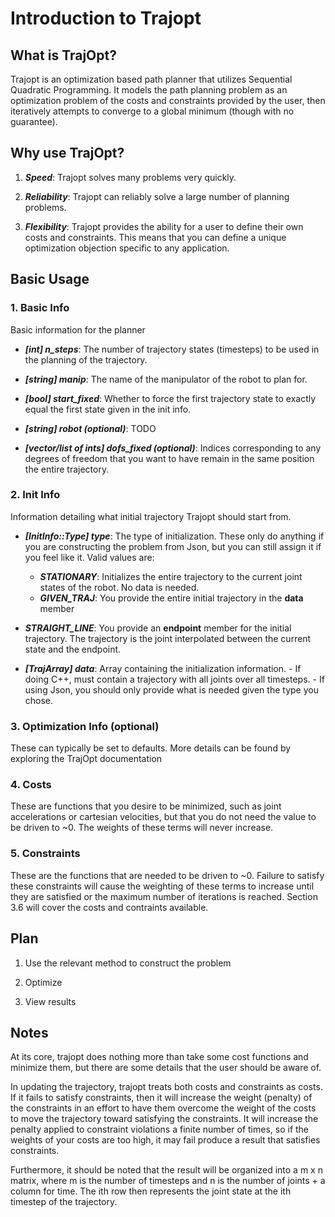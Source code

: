 # Introduction to Trajopt
## What is TrajOpt?
Trajopt is an optimization based path planner that utilizes Sequential Quadratic Programming. It models the path planning problem as an optimization problem of the costs and constraints provided by the user, then iteratively attempts to converge to a global minimum (though with no guarantee).


## Why use TrajOpt?

1. ***Speed***: Trajopt solves many problems very quickly.

2. ***Reliability***: Trajopt can reliably solve a large number of planning problems.
3. ***Flexibility***: Trajopt provides the ability for a user to define their own costs and constraints. This means that you can define a unique optimization objection specific to any application.


## Basic Usage

### 1. Basic Info

Basic information for the planner

* ***[int] n_steps***:
        The number of trajectory states (timesteps) to be used in the planning of the trajectory.

* ***[string] manip***:
        The name of the manipulator of the robot to plan for.
        
* ***[bool] start_fixed***:
        Whether to force the first trajectory state to exactly equal the first state given in the init info.
        
* ***[string] robot (optional)***:
        TODO
* ***[vector/list of ints] dofs_fixed (optional)***:
        Indices corresponding to any degrees of freedom that you want to have remain in the same position the entire trajectory.

### 2. Init Info

Information detailing what initial trajectory Trajopt should start from.

* ***[InitInfo::Type] type***:
        The type of initialization. These only do anything if you are constructing the problem from Json, but you can still assign it if you feel like it. Valid values are:
        
    * ***STATIONARY***: Initializes the entire trajectory to the current joint states of the robot. No data is needed.
    * ***GIVEN_TRAJ***:
        You provide the entire initial trajectory in the **data** member
*    ***STRAIGHT_LINE***:
        You provide an **endpoint** member for the initial trajectory. The trajectory is the joint interpolated between the current state and the endpoint.

* ***[TrajArray] data***:
        Array containing the initialization information.
            - If doing C++, must contain a trajectory with all joints over all timesteps.
            - If using Json, you should only provide what is needed given the type you chose.

### 3. Optimization Info (optional)

These can typically be set to defaults. More details can be found by exploring the TrajOpt documentation

### 4. Costs

These are functions that you desire to be minimized, such as joint accelerations or cartesian velocities, but that you do not need the value to be driven to ~0. The weights of these terms will never increase.

### 5. Constraints

These are the functions that are needed to be driven to ~0. Failure to satisfy these constraints will cause the weighting of these terms to increase until they are satisfied or the maximum number of iterations is reached. Section 3.6 will cover the costs and contraints available.

## Plan


1. Use the relevant method to construct the problem

2. Optimize

3. View results

Notes
-----

At its core, trajopt does nothing more than take some cost functions and minimize them, but there are some details that the user should be aware of.

In updating the trajectory, trajopt treats both costs and constraints as costs. If it fails to satisfy constraints, then it will increase the weight (penalty) of the constraints in an effort to have them overcome the weight of the costs to move the trajectory toward satisfying the constraints. It will increase the penalty applied to constraint violations a finite number of times, so if the weights of your costs are too high, it may fail produce a result that satisfies constraints.

Furthermore, it should be noted that the result will be organized into a m x n matrix, where m is the number of timesteps and n is the number of joints + a column for time. The ith row then represents the joint state at the ith timestep of the trajectory.







